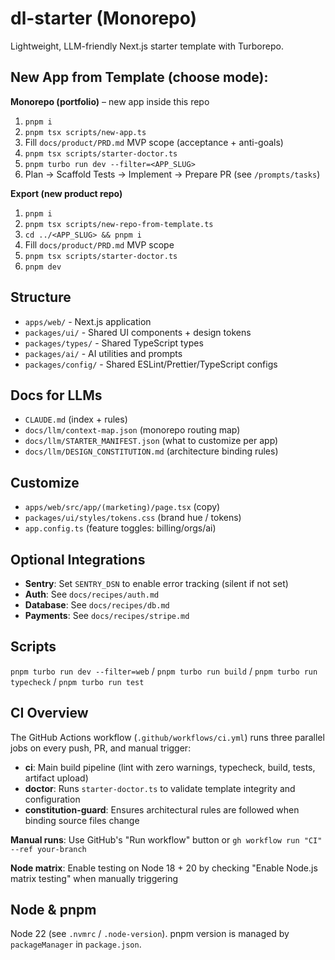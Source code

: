 # dl-starter (Monorepo)

Lightweight, LLM-friendly Next.js starter template with Turborepo.

## New App from Template (choose mode):

**Monorepo (portfolio)** – new app inside this repo

1. `pnpm i`
2. `pnpm tsx scripts/new-app.ts`
3. Fill `docs/product/PRD.md` MVP scope (acceptance + anti-goals)
4. `pnpm tsx scripts/starter-doctor.ts`
5. `pnpm turbo run dev --filter=<APP_SLUG>`
6. Plan → Scaffold Tests → Implement → Prepare PR (see `/prompts/tasks`)

**Export (new product repo)**

1. `pnpm i`
2. `pnpm tsx scripts/new-repo-from-template.ts`
3. `cd ../<APP_SLUG> && pnpm i`
4. Fill `docs/product/PRD.md` MVP scope
5. `pnpm tsx scripts/starter-doctor.ts`
6. `pnpm dev`

## Structure

- `apps/web/` - Next.js application
- `packages/ui/` - Shared UI components + design tokens
- `packages/types/` - Shared TypeScript types
- `packages/ai/` - AI utilities and prompts
- `packages/config/` - Shared ESLint/Prettier/TypeScript configs

## Docs for LLMs

- `CLAUDE.md` (index + rules)
- `docs/llm/context-map.json` (monorepo routing map)
- `docs/llm/STARTER_MANIFEST.json` (what to customize per app)
- `docs/llm/DESIGN_CONSTITUTION.md` (architecture binding rules)

## Customize

- `apps/web/src/app/(marketing)/page.tsx` (copy)
- `packages/ui/styles/tokens.css` (brand hue / tokens)
- `app.config.ts` (feature toggles: billing/orgs/ai)

## Optional Integrations

- **Sentry**: Set `SENTRY_DSN` to enable error tracking (silent if not set)
- **Auth**: See `docs/recipes/auth.md`
- **Database**: See `docs/recipes/db.md`
- **Payments**: See `docs/recipes/stripe.md`

## Scripts

`pnpm turbo run dev --filter=web` / `pnpm turbo run build` / `pnpm turbo run typecheck` / `pnpm turbo run test`

## CI Overview

The GitHub Actions workflow (`.github/workflows/ci.yml`) runs three parallel jobs on every push, PR, and manual trigger:

- **ci**: Main build pipeline (lint with zero warnings, typecheck, build, tests, artifact upload)
- **doctor**: Runs `starter-doctor.ts` to validate template integrity and configuration
- **constitution-guard**: Ensures architectural rules are followed when binding source files change

**Manual runs**: Use GitHub's "Run workflow" button or `gh workflow run "CI" --ref your-branch`

**Node matrix**: Enable testing on Node 18 + 20 by checking "Enable Node.js matrix testing" when manually triggering

## Node & pnpm

Node 22 (see `.nvmrc` / `.node-version`). pnpm version is managed by `packageManager` in `package.json`.
